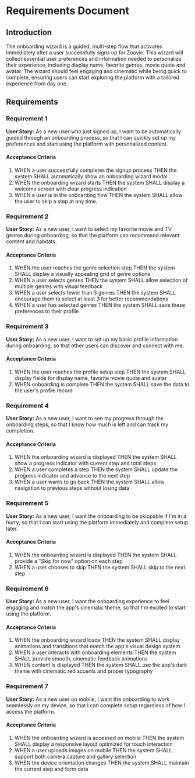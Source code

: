 # Requirements Document

## Introduction

The onboarding wizard is a guided, multi-step flow that activates immediately after a user successfully signs up for Zoovie. This wizard will collect essential user preferences and information needed to personalize their experience, including display name, favorite genres, movie quote and avatar. The wizard should feel engaging and cinematic while being quick to complete, ensuring users can start exploring the platform with a tailored experience from day one.

## Requirements

### Requirement 1

**User Story:** As a new user who just signed up, I want to be automatically guided through an onboarding process, so that I can quickly set up my preferences and start using the platform with personalized content.

#### Acceptance Criteria

1. WHEN a user successfully completes the signup process THEN the system SHALL automatically show an onboarding wizard modal
2. WHEN the onboarding wizard starts THEN the system SHALL display a welcome screen with clear progress indication
3. WHEN a user is in the onboarding flow THEN the system SHALL allow the user to skip a step at any time.

### Requirement 2

**User Story:** As a new user, I want to select my favorite movie and TV genres during onboarding, so that the platform can recommend relevant content and habitats.

#### Acceptance Criteria

1. WHEN the user reaches the genre selection step THEN the system SHALL display a visually appealing grid of genre options
2. WHEN a user selects genres THEN the system SHALL allow selection of multiple genres with visual feedback
3. WHEN a user selects fewer than 3 genres THEN the system SHALL encourage them to select at least 3 for better recommendations
4. WHEN a user has selected genres THEN the system SHALL save these preferences to their profile

### Requirement 3

**User Story:** As a new user, I want to set up my basic profile information during onboarding, so that other users can discover and connect with me.

#### Acceptance Criteria

1. WHEN the user reaches the profile setup step THEN the system SHALL display fields for display name, favorite movie quote and avatar
2. WHEN onboarding is complete THEN the system SHALL save the data to the user's profile record

### Requirement 4

**User Story:** As a new user, I want to see my progress through the onboarding steps, so that I know how much is left and can track my completion.

#### Acceptance Criteria

1. WHEN the onboarding wizard is displayed THEN the system SHALL show a progress indicator with current step and total steps
2. WHEN a user completes a step THEN the system SHALL update the progress indicator and advance to the next step
3. WHEN a user wants to go back THEN the system SHALL allow navigation to previous steps without losing data

### Requirement 5

**User Story:** As a new user, I want the onboarding to be skippable if I'm in a hurry, so that I can start using the platform immediately and complete setup later.

#### Acceptance Criteria

1. WHEN the onboarding wizard is displayed THEN the system SHALL provide a "Skip for now" option on each step
2. WHEN a user chooses to skip THEN the system SHALL skip to the next step

### Requirement 6

**User Story:** As a new user, I want the onboarding experience to feel engaging and match the app's cinematic theme, so that I'm excited to start using the platform.

#### Acceptance Criteria

1. WHEN the onboarding wizard loads THEN the system SHALL display animations and transitions that match the app's visual design system
2. WHEN a user interacts with onboarding elements THEN the system SHALL provide smooth, cinematic feedback animations
3. WHEN content is displayed THEN the system SHALL use the app's dark theme with cinematic red accents and proper typography

### Requirement 7

**User Story:** As a new user on mobile, I want the onboarding to work seamlessly on my device, so that I can complete setup regardless of how I access the platform.

#### Acceptance Criteria

1. WHEN the onboarding wizard is accessed on mobile THEN the system SHALL display a responsive layout optimized for touch interaction
2. WHEN a user uploads images on mobile THEN the system SHALL support both camera capture and gallery selection
3. WHEN the device orientation changes THEN the system SHALL maintain the current step and form data
